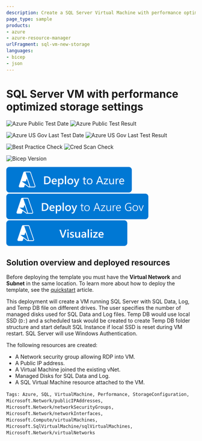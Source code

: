 ```yaml
---
description: Create a SQL Server Virtual Machine with performance optimized storage settings on PremiumSSD
page_type: sample
products:
- azure
- azure-resource-manager
urlFragment: sql-vm-new-storage
languages:
- bicep
- json
---
```

# SQL Server VM with performance optimized storage settings

![Azure Public Test Date](https://azurequickstartsservice.blob.core.windows.net/badges/quickstarts/microsoft.sqlvirtualmachine/sql-vm-new-storage/PublicLastTestDate.svg)
![Azure Public Test Result](https://azurequickstartsservice.blob.core.windows.net/badges/quickstarts/microsoft.sqlvirtualmachine/sql-vm-new-storage/PublicDeployment.svg)

![Azure US Gov Last Test Date](https://azurequickstartsservice.blob.core.windows.net/badges/quickstarts/microsoft.sqlvirtualmachine/sql-vm-new-storage/FairfaxLastTestDate.svg)
![Azure US Gov Last Test Result](https://azurequickstartsservice.blob.core.windows.net/badges/quickstarts/microsoft.sqlvirtualmachine/sql-vm-new-storage/FairfaxDeployment.svg)

![Best Practice Check](https://azurequickstartsservice.blob.core.windows.net/badges/quickstarts/microsoft.sqlvirtualmachine/sql-vm-new-storage/BestPracticeResult.svg)
![Cred Scan Check](https://azurequickstartsservice.blob.core.windows.net/badges/quickstarts/microsoft.sqlvirtualmachine/sql-vm-new-storage/CredScanResult.svg)

![Bicep Version](https://azurequickstartsservice.blob.core.windows.net/badges/quickstarts/microsoft.sqlvirtualmachine/sql-vm-new-storage/BicepVersion.svg)

[![Deploy To Azure](https://raw.githubusercontent.com/Azure/azure-quickstart-templates/master/1-CONTRIBUTION-GUIDE/images/deploytoazure.svg?sanitize=true)](https://portal.azure.com/#create/Microsoft.Template/uri/https%3A%2F%2Fraw.githubusercontent.com%2FAzure%2Fazure-quickstart-templates%2Fmaster%2Fquickstarts%2Fmicrosoft.sqlvirtualmachine%2Fsql-vm-new-storage%2Fazuredeploy.json)
[![Deploy To Azure US Gov](https://raw.githubusercontent.com/Azure/azure-quickstart-templates/master/1-CONTRIBUTION-GUIDE/images/deploytoazuregov.svg?sanitize=true)](https://portal.azure.us/#create/Microsoft.Template/uri/https%3A%2F%2Fraw.githubusercontent.com%2FAzure%2Fazure-quickstart-templates%2Fmaster%2Fquickstarts%2Fmicrosoft.sqlvirtualmachine%2Fsql-vm-new-storage%2Fazuredeploy.json)
[![Visualize](https://raw.githubusercontent.com/Azure/azure-quickstart-templates/master/1-CONTRIBUTION-GUIDE/images/visualizebutton.svg?sanitize=true)](http://armviz.io/#/?load=https%3A%2F%2Fraw.githubusercontent.com%2FAzure%2Fazure-quickstart-templates%2Fmaster%2Fquickstarts%2Fmicrosoft.sqlvirtualmachine%2Fsql-vm-new-storage%2Fazuredeploy.json)

## Solution overview and deployed resources

Before deploying the template you must have the **Virtual Network** and **Subnet** in the same location. To learn more about how to deploy the template, see the [quickstart](https://docs.microsoft.com/azure/azure-sql/virtual-machines/windows/create-sql-vm-resource-manager-template) article.

This deployment will create a VM running SQL Server with SQL Data, Log, and Temp DB file on
different drives. The user specifies the number of managed disks used for SQL Data and Log files.
Temp DB would use local SSD (`D:`) and a scheduled task would be created to create Temp DB folder
structure and start default SQL Instance if local SSD is reset during VM restart. SQL Server will
use Windows Authentication.

The following resources are created:

- A Network security group allowing RDP into VM.
- A Public IP address.
- A Virtual Machine joined the existing vNet.
- Managed Disks for SQL Data and Log.
- A SQL Virtual Machine resource attached to the VM.

`Tags: Azure, SQL, VirtualMachine, Performance, StorageConfiguration, Microsoft.Network/publicIPAddresses, Microsoft.Network/networkSecurityGroups, Microsoft.Network/networkInterfaces, Microsoft.Compute/virtualMachines, Microsoft.SqlVirtualMachine/sqlVirtualMachines, Microsoft.Network/virtualNetworks`
